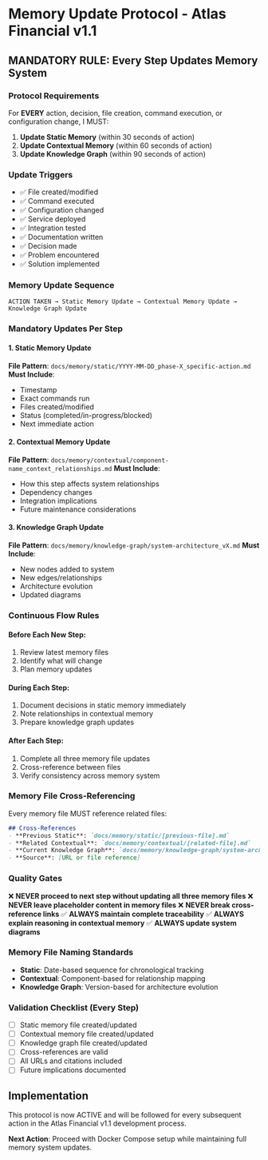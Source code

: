 # Memory Update Protocol - Atlas Financial v1.1

## MANDATORY RULE: Every Step Updates Memory System

### Protocol Requirements
For **EVERY** action, decision, file creation, command execution, or configuration change, I MUST:

1. **Update Static Memory** (within 30 seconds of action)
2. **Update Contextual Memory** (within 60 seconds of action) 
3. **Update Knowledge Graph** (within 90 seconds of action)

### Update Triggers
- ✅ File created/modified
- ✅ Command executed
- ✅ Configuration changed
- ✅ Service deployed
- ✅ Integration tested
- ✅ Documentation written
- ✅ Decision made
- ✅ Problem encountered
- ✅ Solution implemented

### Memory Update Sequence
```
ACTION TAKEN → Static Memory Update → Contextual Memory Update → Knowledge Graph Update
```

### Mandatory Updates Per Step

#### 1. Static Memory Update
**File Pattern**: `docs/memory/static/YYYY-MM-DD_phase-X_specific-action.md`
**Must Include**:
- Timestamp
- Exact commands run
- Files created/modified
- Status (completed/in-progress/blocked)
- Next immediate action

#### 2. Contextual Memory Update
**File Pattern**: `docs/memory/contextual/component-name_context_relationships.md`
**Must Include**:
- How this step affects system relationships
- Dependency changes
- Integration implications
- Future maintenance considerations

#### 3. Knowledge Graph Update
**File Pattern**: `docs/memory/knowledge-graph/system-architecture_vX.md`
**Must Include**:
- New nodes added to system
- New edges/relationships
- Architecture evolution
- Updated diagrams

### Continuous Flow Rules

#### Before Each New Step:
1. Review latest memory files
2. Identify what will change
3. Plan memory updates

#### During Each Step:
1. Document decisions in static memory immediately
2. Note relationships in contextual memory
3. Prepare knowledge graph updates

#### After Each Step:
1. Complete all three memory file updates
2. Cross-reference between files
3. Verify consistency across memory system

### Memory File Cross-Referencing
Every memory file MUST reference related files:
```markdown
## Cross-References
- **Previous Static**: `docs/memory/static/[previous-file].md`
- **Related Contextual**: `docs/memory/contextual/[related-file].md`
- **Current Knowledge Graph**: `docs/memory/knowledge-graph/system-architecture_v[X].md`
- **Source**: [URL or file reference]
```

### Quality Gates
❌ **NEVER proceed to next step without updating all three memory files**
❌ **NEVER leave placeholder content in memory files**
❌ **NEVER break cross-reference links**
✅ **ALWAYS maintain complete traceability**
✅ **ALWAYS explain reasoning in contextual memory**
✅ **ALWAYS update system diagrams**

### Memory File Naming Standards
- **Static**: Date-based sequence for chronological tracking
- **Contextual**: Component-based for relationship mapping  
- **Knowledge Graph**: Version-based for architecture evolution

### Validation Checklist (Every Step)
- [ ] Static memory file created/updated
- [ ] Contextual memory file created/updated
- [ ] Knowledge graph file created/updated
- [ ] Cross-references are valid
- [ ] All URLs and citations included
- [ ] Future implications documented

## Implementation
This protocol is now ACTIVE and will be followed for every subsequent action in the Atlas Financial v1.1 development process.

**Next Action**: Proceed with Docker Compose setup while maintaining full memory system updates.